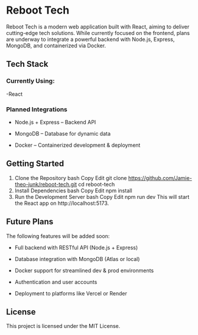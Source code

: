 
# Reboot Tech
Reboot Tech is a modern web application built with React, aiming to deliver cutting-edge tech solutions. While currently focused on the frontend, plans are underway to integrate a powerful backend with Node.js, Express, MongoDB, and containerized via Docker.

## Tech Stack
### Currently Using:
-React

### Planned Integrations
- Node.js + Express – Backend API

- MongoDB – Database for dynamic data

- Docker – Containerized development & deployment

## Getting Started
1. Clone the Repository
bash
Copy
Edit
git clone https://github.com/Jamie-theo-junk/reboot-tech.git
cd reboot-tech
2. Install Dependencies
bash
Copy
Edit
npm install
3. Run the Development Server
bash
Copy
Edit
npm run dev
This will start the React app on http://localhost:5173.

## Future Plans
The following features will be added soon:

- Full backend with RESTful API (Node.js + Express)

- Database integration with MongoDB (Atlas or local)

- Docker support for streamlined dev & prod environments

- Authentication and user accounts

- Deployment to platforms like Vercel or Render

## License
This project is licensed under the MIT License.

